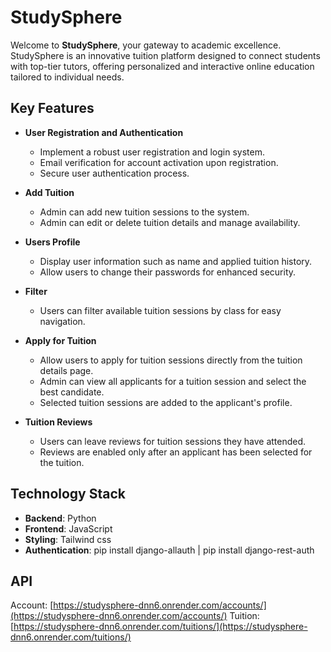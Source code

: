 # StudySphere

Welcome to **StudySphere**, your gateway to academic excellence. StudySphere is an innovative tuition platform designed to connect students with top-tier tutors, offering personalized and interactive online education tailored to individual needs.

## Key Features

-  **User Registration and Authentication**

   -  Implement a robust user registration and login system.
   -  Email verification for account activation upon registration.
   -  Secure user authentication process.

-  **Add Tuition**

   -  Admin can add new tuition sessions to the system.
   -  Admin can edit or delete tuition details and manage availability.

-  **Users Profile**

   -  Display user information such as name and applied tuition history.
   -  Allow users to change their passwords for enhanced security.

-  **Filter**

   -  Users can filter available tuition sessions by class for easy navigation.

-  **Apply for Tuition**

   -  Allow users to apply for tuition sessions directly from the tuition details page.
   -  Admin can view all applicants for a tuition session and select the best candidate.
   -  Selected tuition sessions are added to the applicant's profile.

-  **Tuition Reviews**
   -  Users can leave reviews for tuition sessions they have attended.
   -  Reviews are enabled only after an applicant has been selected for the tuition.

## Technology Stack

-  **Backend**: Python
-  **Frontend**: JavaScript
-  **Styling**: Tailwind css
-  **Authentication**: pip install django-allauth | pip install django-rest-auth

## API
Account: [https://studysphere-dnn6.onrender.com/accounts/](https://studysphere-dnn6.onrender.com/accounts/)
Tuition: [https://studysphere-dnn6.onrender.com/tuitions/](https://studysphere-dnn6.onrender.com/tuitions/)
